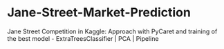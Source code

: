 # Jane-Street-Market-Prediction
Jane Street Competition in Kaggle: Approach with PyCaret and training of the best model - ExtraTreesClassifier | PCA | Pipeline
